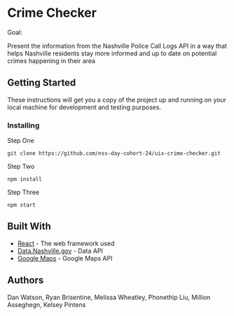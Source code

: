 # Crime Checker

Goal:

Present the information from the Nashville Police Call Logs API in a way that helps Nashville residents stay more informed and up to date on potential crimes happening in their area

## Getting Started

These instructions will get you a copy of the project up and running on your local machine for development and testing purposes.

### Installing

Step One

```
git clone https://github.com/nss-day-cohort-24/uix-crime-checker.git
```

Step Two

```
npm install
```

Step Three

```
npm start
```

## Built With

* [React](https://reactjs.org/) - The web framework used
* [Data.Nashville.gov](https://data.nashville.gov/resource/28i3-48zr.json) - Data API
* [Google Maps](https://cloud.google.com/maps-platform/) - Google Maps API

## Authors

Dan Watson,
Ryan Brisentine,
Melissa Wheatley,
Phonethip Liu,
Million Asseghegn,
Kelsey Pintens